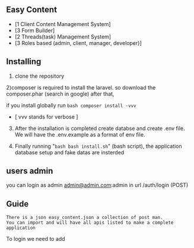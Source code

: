 ## Easy Content

- [1 Client Content Management System]
- [3 Form Builder]
- [2 Threads(task) Management System]
- [3 Roles based (admin, client, manager, developer)]

## Installing

1) clone the repository

2)composer is required to install the laravel. so download the composer.phar (search in google)
after that,

if you install globally run ```bash
	composer install -vvv
	``` 
- [ vvv stands for verbose ]

3) After the installation is completed create databse and create .env file. We will have the .env.example as a format of env file. 

4) Finally running "```bash bash install.sh```" (bash script), the application database setup and fake datas are insterded

## users admin

you can login as admin
admin@admin.com:admin in url /auth/login (POST)

## Guide
	There is a json easy_content.json a collection of post man.
	You can import and will have all apis listed to make a complete application

To login we need to add  
